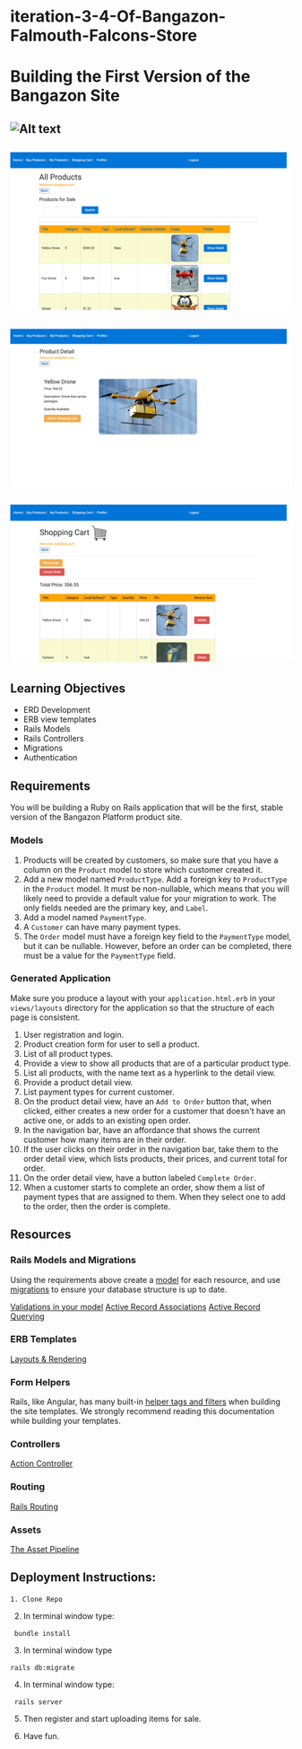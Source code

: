 # iteration-3-4-Of-Bangazon-Falmouth-Falcons-Store
# Building the First Version of the Bangazon Site

![Alt text](bang1.png?raw=true "Title")
----------------------------------------
![Alt text](bang4.png?raw=true "Title")
----------------------------------------
![Alt text](bang2.png?raw=true "Title")
----------------------------------------
![Alt text](bang3.png?raw=true "Title")
----------------------------------------

## Learning Objectives

* ERD Development
* ERB view templates
* Rails Models
* Rails Controllers
* Migrations
* Authentication

## Requirements

You will be building a Ruby on Rails application that will be the first, stable version of the Bangazon Platform product site.

### Models

1. Products will be created by customers, so make sure that you have a column on the `Product` model to store which customer created it.
1. Add a new model named `ProductType`. Add a foreign key to `ProductType` in the `Product` model. It must be non-nullable, which means that you will likely need to provide a default value for your migration to work. The only fields needed are the primary key, and `Label`.
1. Add a model named `PaymentType`.
1. A `Customer` can have many payment types.
1. The `Order` model must have a foreign key field to the `PaymentType` model, but it can be nullable. However, before an order can be completed, there must be a value for the `PaymentType` field.

### Generated Application

Make sure you produce a layout with your `application.html.erb` in your `views/layouts` directory for the application so that the structure of each page is consistent.

1. User registration and login.
1. Product creation form for user to sell a product.
1. List of all product types.
1. Provide a view to show all products that are of a particular product type.
1. List all products, with the name text as a hyperlink to the detail view.
1. Provide a product detail view.
1. List payment types for current customer.
1. On the product detail view, have an `Add to Order` button that, when clicked, either creates a new order for a customer that doesn't have an active one, or adds to an existing open order.
1. In the navigation bar, have an affordance that shows the current customer how many items are in their order.
1. If the user clicks on their order in the navigation bar, take them to the order detail view, which lists products, their prices, and current total for order.
1. On the order detail view, have a button labeled `Complete Order`.
1. When a customer starts to complete an order, show them a list of payment types that are assigned to them. When they select one to add to the order, then the order is complete.

## Resources

### Rails Models and Migrations

Using the requirements above create a [model](http://guides.rubyonrails.org/active_record_basics.html) for each resource, and use [migrations](http://guides.rubyonrails.org/active_record_migrations.html) to ensure your database structure is up to date.

[Validations in your model](http://guides.rubyonrails.org/active_record_validations.html)
[Active Record Associations](http://guides.rubyonrails.org/association_basics.html)
[Active Record Querying](http://guides.rubyonrails.org/active_record_querying.html)

### ERB Templates

[Layouts & Rendering](http://guides.rubyonrails.org/layouts_and_rendering.html)

### Form Helpers

Rails, like Angular, has many built-in [helper tags and filters](http://guides.rubyonrails.org/form_helpers.html) when building the site templates. We strongly recommend reading this documentation while building your templates.

### Controllers

[Action Controller](http://guides.rubyonrails.org/action_controller_overview.html)

### Routing

[Rails Routing](http://guides.rubyonrails.org/routing.html)

### Assets

[The Asset Pipeline](http://guides.rubyonrails.org/asset_pipeline.html)


## Deployment Instructions:

```
1. Clone Repo
```
2. In terminal window type:
```
 bundle install
```
3. In terminal window type
```
rails db:migrate
 ```
4. In terminal window type:
```
 rails server
 ```
5. Then register and start uploading items for sale.

6. Have fun.

